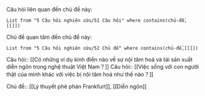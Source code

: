 Câu hỏi liên quan đến chủ đề này:
```dataview
List from "5 Câu hỏi nghiên cứu/51 Câu hỏi" where contains(chủ-đề,[[]]) 
```

Chủ đề quan tâm đến chủ đề này:
```dataview
List from "5 Câu hỏi nghiên cứu/52 Chủ đề" where contains(chủ-đề,[[]]) 
```
 
Câu hỏi:: [[Có những ví dụ kinh điển nào về sự nội tâm hoá và tái sản xuất diễn ngôn trong nghệ thuật Việt Nam？]]
Câu hỏi:: [[Việc sống với con người thật của mình khác với việc bị nội tâm hoá như thế nào？]]

Chủ đề:: [[Lý thuyết phê phán Frankfurt]], [[Diễn ngôn]]